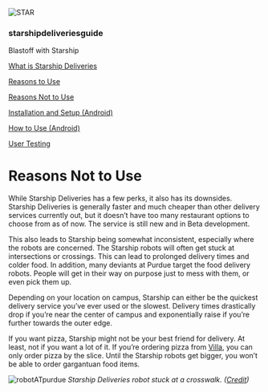 ![STAR](https://starshipdeliveriesguide.files.wordpress.com/2019/10/cropped-starshiplogo.jpg)

### **starshipdeliveriesguide**

Blastoff with Starship

[What is Starship Deliveries](index.md)

[Reasons to Use](why.md)

[Reasons Not to Use](whynot.md)

[Installation and Setup (Android)](setup.md)

[How to Use (Android)](how.md)

[User Testing](usertesting.md)

# Reasons Not to Use

While Starship Deliveries has a few perks, it also has its downsides. Starship Deliveries is generally faster and much cheaper than other delivery services currently out, but it doesn’t have too many restaurant options to choose from as of now. The service is still new and in Beta development.

This also leads to Starship being somewhat inconsistent, especially where the robots are concerned. The Starship robots will often get stuck at intersections or crossings. This can lead to prolonged delivery times and colder food. In addition, many deviants at Purdue target the food delivery robots. People will get in their way on purpose just to mess with them, or even pick them up.

Depending on your location on campus, Starship can either be the quickest delivery service you’ve ever used or the slowest. Delivery times drastically drop if you’re near the center of campus and exponentially raise if you’re further towards the outer edge.

If you want pizza, Starship might not be your best friend for delivery. At least, not if you want a lot of it. If you’re ordering pizza from [Villa](https://www.dining.purdue.edu/campusdining/restaurants/VillaPizza.html), you can only order pizza by the slice. Until the Starship robots get bigger, you won’t be able to order gargantuan food items.

![robotATpurdue](https://starshipdeliveriesguide.files.wordpress.com/2019/10/starshipintersection.jpg)
*Starship Deliveries robot stuck at a crosswalk. ([Credit](https://www.jconline.com/story/news/2019/09/17/new-food-delivery-robots-working-out-kinks-purdue-including-how-cross-streets/2351463001/))*
